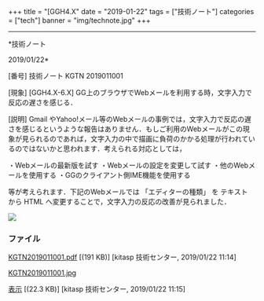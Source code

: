 ﻿+++
title = "[GGH4.X"
date = "2019-01-22"
tags = ["技術ノート"]
categories = ["tech"]
banner = "img/technote.jpg"
+++

-----------------------------------------------------------------------------------------------------------------------------

*技術ノート

2019/01/22*


[番号]
技術ノート KGTN 2019011001

[現象]
[GGH4.X-6.X]
GG上のブラウザでWebメールを利用する時，文字入力で反応の遅さを感じる．

[説明]
Gmail
やYahoo!メール等のWebメールの事例では，文字入力で反応の遅さを感じるというような報告はありません．もしご利用のWebメールがこの現象が見られるのであれば，文字入力の中で描画に負荷のかかる処理が行われているのではないかと思われます．考えられる対応としては，

・Webメールの最新版を試す
・Webメールの設定を変更して試す
・他のWebメールを使用する
・GGのクライアント側IME機能を使用する

等が考えられます．下記のWebメールでは 「エディターの種類」 を テキスト
から HTML へ変更することで，文字入力の反応の改善が見られました．

![](http://techreport.kitasp.net/attachments/download/4241/KGTN2019011001.jpg)


### ファイル

 
 


[KGTN2019011001.pdf](http://techreport.kitasp.net/attachments/download/4240/KGTN2019011001.pdf)
 [(191 KB)] [kitasp 技術センター, 2019/01/22
11:14]

[KGTN2019011001.jpg](http://techreport.kitasp.net/attachments/download/4241/KGTN2019011001.jpg)

[表示](http://techreport.kitasp.net/attachments/4241/KGTN2019011001.jpg "表示")
 [(22.3 KB)] [kitasp 技術センター, 2019/01/22
11:15]


 


 


